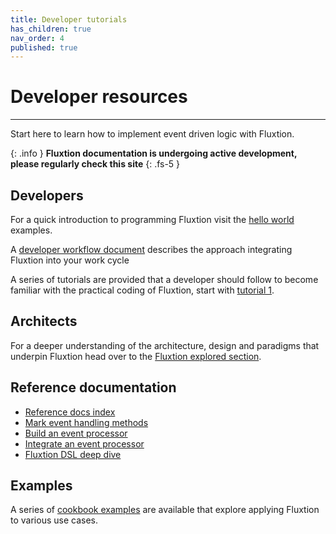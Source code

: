 ```yaml
---
title: Developer tutorials
has_children: true
nav_order: 4
published: true
---
```


# Developer resources
---

Start here to learn how to implement event driven logic with Fluxtion. 

{: .info }
**Fluxtion documentation is undergoing active development, please regularly check this site**
{: .fs-5 }

## Developers
For a quick introduction to programming Fluxtion visit the [hello world](helloworld/helloworld_imperative) examples.

A [developer workflow document](gettingstarted/developer-workflow) describes the approach integrating Fluxtion into your work cycle

A series of tutorials are provided that a developer should follow to become familiar with the practical coding of 
Fluxtion, start with [tutorial 1](gettingstarted/tutorial-1.md).

## Architects
For a deeper understanding of the architecture, design and paradigms that underpin Fluxtion head over to the
[Fluxtion explored section](fluxtion-explored).

## Reference documentation
* [Reference docs index](reference-documentation)
* [Mark event handling methods](runtime.md)
* [Build an event processor](build-event-processor)
* [Integrate an event processor](integrate-eventprocessor)
* [Fluxtion DSL deep dive](fluxtion-explored/fluxtion-dsl)

## Examples
A series of [cookbook examples](examples.md) are available that explore applying Fluxtion to various use cases.  